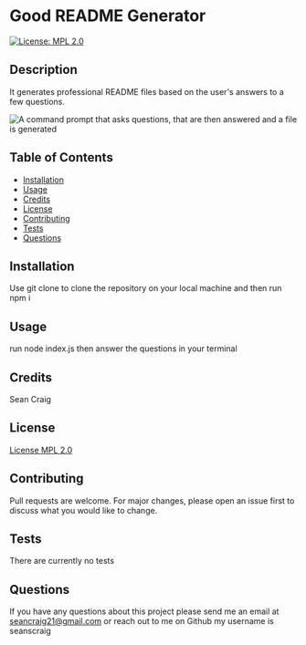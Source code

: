 # Good README Generator

  [![License: MPL 2.0](https://img.shields.io/badge/License-MPL%202.0-brightgreen.svg)](https://opensource.org/licenses/MPL-2.0)

  ## Description
  It generates professional README files based on the user's answers to a few questions.

  ![A command prompt that asks questions, that are then answered and a file is generated](./assets/good-readme-generator.gif)

  ## Table of Contents
  - [Installation](#installation)
  - [Usage](#usage)
  - [Credits](#credits)
  - [License](#license)
  - [Contributing](#contributing)
  - [Tests](#tests)
  - [Questions](#questions)

  ## Installation 
  Use git clone to clone the repository on your local machine and then run npm i

  ## Usage 
  run node index.js then answer the questions in your terminal

  ## Credits 
  Sean Craig

  ## License 
  [License MPL 2.0](https://opensource.org/licenses/MPL-2.0)

  ## Contributing
  Pull requests are welcome. For major changes, please open an issue first to discuss what you would like to change.

  ## Tests
  There are currently no tests

  ## Questions
  If you have any questions about this project please send me an email at seancraig21@gmail.com or reach out to me on Github my username is seanscraig
